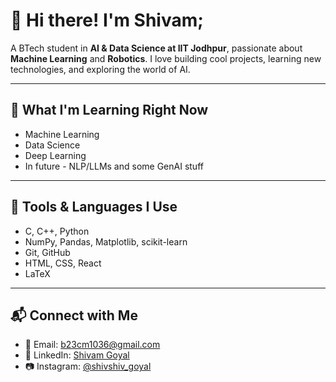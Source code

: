 # 👋 Hi there! I'm Shivam;

A BTech student in **AI & Data Science at IIT Jodhpur**, passionate about **Machine Learning** and **Robotics**. I love building cool projects, learning new technologies, and exploring the world of AI.

---

## 🧠 What I'm Learning Right Now

- Machine Learning
- Data Science
- Deep Learning
- In future - NLP/LLMs and some GenAI stuff

---

## 🧰 Tools & Languages I Use

- C, C++, Python
- NumPy, Pandas, Matplotlib, scikit-learn  
- Git, GitHub  
- HTML, CSS, React  
- LaTeX  

---

## 📬 Connect with Me

- 📧 Email: [b23cm1036@gmail.com](mailto:b23cm1036@gmail.com)  
- 💼 LinkedIn: [Shivam Goyal](https://linkedin.com/in/shivam-goyal-85b63928a)  
- 📷 Instagram: [@shivshiv_goyal](https://instagram.com/shivshiv_goyal)  
